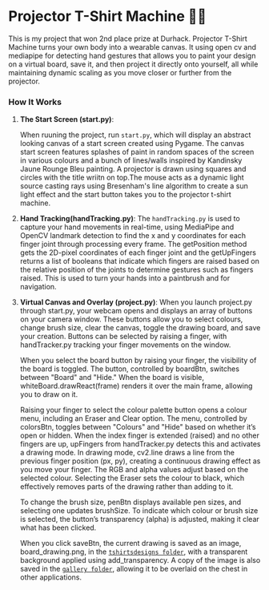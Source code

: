 # Projector T-Shirt Machine 🎨👕

This is my project that won 2nd place prize at Durhack. Projector T-Shirt Machine turns your own body into a wearable canvas. It using open cv and mediapipe for detecting hand gestures that allows you to paint your design on a virtual board, save it, and then project it directly onto yourself, all while maintaining dynamic scaling as you move closer or further from the projector.

### How It Works

1. **The Start Screen (start.py)**: 

   When ruuning the project, run `start.py`, which will display an abstract looking canvas of a start screen created using Pygame. The canvas start screen features splashes of paint in random spaces of the screen in various colours and a bunch of lines/walls inspired by Kandinsky Jaune Rounge Bleu painting. A projector is drawn using squares and circles with the title wriitn on top.The mouse acts as a dynamic light source casting rays using Bresenham's line algorithm to create a sun light effect and the start button takes you to the projector t-shirt machine.
   
2. **Hand Tracking(handTracking.py)**:
   The `handTracking.py` is used to capture your hand movements in real-time, using MediaPipe and OpenCV landmark detection to find the x and y coordinates for each finger joint through processing every frame. The getPosition method gets the 2D-pixel coordinates of each finger joint and the getUpFingers returns a list of booleans that indicate which fingers are raised based on the relative position of the joints to determine gestures such as fingers raised. This is used to turn your hands into a paintbrush and for navigation.

   
3. **Virtual Canvas and Overlay (project.py)**:
   When you launch project.py through start.py, your webcam opens and displays an array of buttons on your camera window. These buttons allow you to select colours, change brush size, clear the canvas, toggle the drawing board, and save your creation. Buttons can be selected by raising a finger, with handTracker.py tracking your finger movements on the window.

   When you select the board button by raising your finger, the visibility of the board is toggled. The button, controlled by boardBtn, switches between "Board" and "Hide." When the board is visible, whiteBoard.drawReact(frame) renders it over the main frame, allowing you to draw on it.

   Raising your finger to select the colour palette button opens a colour menu, including an Eraser and Clear option. The menu, controlled by colorsBtn, toggles between "Colours" and "Hide" based on whether it’s open or hidden. When the index finger is extended (raised) and no other fingers are up, upFingers from handTracker.py detects this and activates a drawing mode. In drawing mode, cv2.line draws a line from the previous finger position (px, py), creating a continuous drawing effect as you move your finger. The RGB and alpha values adjust based on the selected colour. Selecting the Eraser sets the colour to black, which effectively removes parts of the drawing rather than adding to it.

   To change the brush size, penBtn displays available pen sizes, and selecting one updates brushSize. To indicate which colour or brush size is selected, the button’s transparency (alpha) is adjusted, making it clear what has been clicked.

   When you click saveBtn, the current drawing is saved as an image, board_drawing.png, in the [`tshirtsdesigns folder`](./tshirtsdesigns), with a transparent background applied using add_transparency. A copy of the image is also saved in the [`gallery folder`](./tshirtsdesigns/gallery), allowing it to be overlaid on the chest in other applications.

